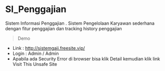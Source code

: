 # SI_Penggajian
Sistem Informasi Penggajian
.
Sistem Pengelolaan Karyawan sederhana dengan fitur penggajian dan tracking history penggajian
> Demo 
* Link  : http://sistemgaji.freesite.vip/
* Login : Admin / Admin
* Apabila ada Security Error di browser bisa klik Detail kemudian klik link Visit This Unsafe Site
